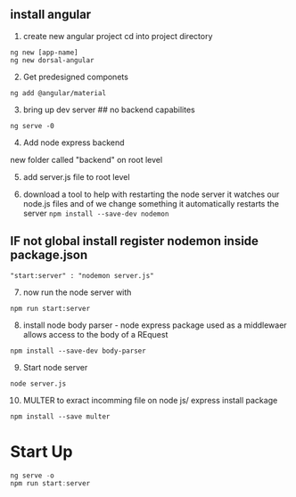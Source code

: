 ## install angular
1. create new angular project
cd into project directory

```
ng new [app-name]
ng new dorsal-angular
```

2.  Get predesigned componets
```
ng add @angular/material
```

3. bring up dev server ## no backend capabilites
```
ng serve -0
```

4.  Add node express backend

new folder called "backend" on root level


5. add server.js file to root level


6. download a tool to help with restarting the node server
 it watches our node.js files and of we change something it automatically restarts the server
```npm install --save-dev nodemon```

## IF not global install  register nodemon inside package.json
```
"start:server" : "nodemon server.js"
```

7. now run the node server with
```
npm run start:server
```

8. install node body parser - node express package used as a middlewaer allows access to the body of a REquest
```
npm install --save-dev body-parser
```


9. Start node server
```
node server.js
```

10. MULTER to exract incomming file on node js/ express install package
```
npm install --save multer
```


# Start Up
``` javascript
ng serve -o
npm run start:server
```
